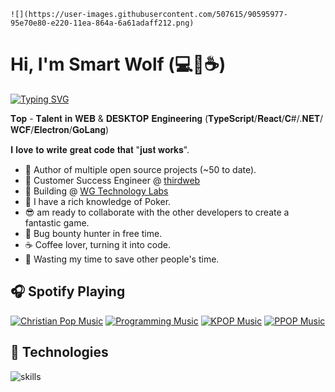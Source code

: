 
	![](https://user-images.githubusercontent.com/507615/90595977-95e70e80-e220-11ea-864a-6a61adaff212.png)

# Hi, I'm Smart Wolf (💻💖☕)

[![Typing SVG](https://readme-typing-svg.herokuapp.com?font=comfortaa&color=016EEA&size=24&width=500&lines=Self-taught+Software+Engineer;Open-Source+Maintainer;Open-Source+Advocate;Cybersecurity+Researcher;Staff+React+Developer;Technopreneur)](https://git.io/typing-svg)

𝐓𝐨𝐩 - 𝐓𝐚𝐥𝐞𝐧𝐭 𝐢𝐧 𝐖𝐄𝐁 & 𝐃𝐄𝐒𝐊𝐓𝐎𝐏 𝐄𝐧𝐠𝐢𝐧𝐞𝐞𝐫𝐢𝐧𝐠 (𝐓𝐲𝐩𝐞𝐒𝐜𝐫𝐢𝐩𝐭/𝐑𝐞𝐚𝐜𝐭/𝐂#/.𝐍𝐄𝐓/𝐖𝐂𝐅/𝐄𝐥𝐞𝐜𝐭𝐫𝐨𝐧/𝐆𝐨𝐋𝐚𝐧𝐠)

𝐈 𝐥𝐨𝐯𝐞 𝐭𝐨 𝐰𝐫𝐢𝐭𝐞 𝐠𝐫𝐞𝐚𝐭 𝐜𝐨𝐝𝐞 𝐭𝐡𝐚𝐭 "𝐣𝐮𝐬𝐭 𝐰𝐨𝐫𝐤𝐬".

- 💝 Author of multiple open source projects (~50 to date).
- 💼 Customer Success Engineer @ [thirdweb](https://github.com/thirdweb-dev)
- 🌱 Building @ [WG Technology Labs](https://wgtechlabs.com)
- 🤝 I have a rich knowledge of Poker.
- 😎 am ready to collaborate with the other developers to create a fantastic game.
- 🔏 Bug bounty hunter in free time.
- ☕ Coffee lover, turning it into code.
- 🎯 Wasting my time to save other people's time.

## 🎧 Spotify Playing

[![Christian Pop Music](https://img.shields.io/badge/Christian%20Pop%20Music-%231DB954.svg?&style=flat-square&logo=spotify&logoColor=white)](https://open.spotify.com/playlist/0eufhXK7WPSiiwPcaz3Jq7?si=839465c918394657) [![Programming Music](https://img.shields.io/badge/Programming%20Music-%231DB954.svg?&style=flat-square&logo=spotify&logoColor=white)](https://open.spotify.com/playlist/1FWq5Cu05LmtSHgFEXRnZO?si=FozGJF9nRXq2wTv_JpN2wQ) [![KPOP Music](https://img.shields.io/badge/KPOP%20Music-%231DB954.svg?&style=flat-square&logo=spotify&logoColor=white)](https://open.spotify.com/playlist/2DFExFNWYOwQMZy6wUeCxX?si=s1Ndgj8hTg-r8zLlvRgv1Q) [![PPOP Music](https://img.shields.io/badge/PPOP%20Music-%231DB954.svg?&style=flat-square&logo=spotify&logoColor=white)](https://open.spotify.com/playlist/58bZKfJFpUl2CwWET1QJ3X?si=259YV8_VRS-IKHsFZMmPTQ)

## 🔧 Technologies

![skills](https://skillicons.dev/icons?i=html,css,sass,js,ts,php,wordpress,nodejs,vue,react,mongodb,mysql,py,vim,docker,kubernetes,md,git,figma,bash,cloudflare,jquery,nginx,vscode&theme=light)
